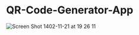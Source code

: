 # QR-Code-Generator-App
![Screen Shot 1402-11-21 at 19 26 11](https://github.com/HKJ91/QR-Code-Generator-App/assets/74920157/b2376317-c9c5-4b04-82dd-063d38805d13)
